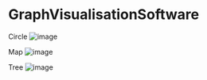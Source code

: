 # GraphVisualisationSoftware
Circle
![image](https://github.com/SuperSernik/GraphVisualisationSoftware/assets/86727205/e807897d-4cdf-4a7d-b079-34d181df4d47)

Map
![image](https://github.com/SuperSernik/GraphVisualisationSoftware/assets/86727205/46d6d22f-d7f9-4890-b2c4-e2784972f8d0)

Tree
![image](https://github.com/SuperSernik/GraphVisualisationSoftware/assets/86727205/d520a9ff-c524-4f3e-a4eb-bfa5af896f81)
